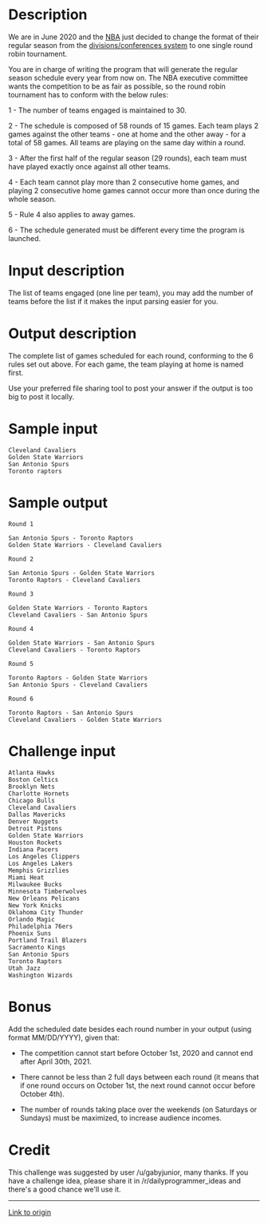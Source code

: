# Description

We are in June 2020 and the [NBA](https://en.wikipedia.org/wiki/National_Basketball_Association) just decided to change the format of their regular season from the [divisions/conferences system](https://en.wikipedia.org/wiki/National_Basketball_Association#Regular_season) to one single round robin tournament.

You are in charge of writing the program that will generate the regular season schedule every year from now on. The NBA executive committee wants the competition to be as fair as possible, so the round robin tournament has to conform with the below rules:

1 - The number of teams engaged is maintained to 30.

2 - The schedule is composed of 58 rounds of 15 games. Each team plays 2 games against the other teams - one at home and the other away - for a total of 58 games. All teams are playing on the same day within a round.

3 - After the first half of the regular season (29 rounds), each team must have played exactly once against all other teams.

4 - Each team cannot play more than 2 consecutive home games, and playing 2 consecutive home games cannot occur more than once during the whole season.

5 - Rule 4 also applies to away games.

6 - The schedule generated must be different every time the program is launched.

# Input description

The list of teams engaged (one line per team), you may add the number of teams before the list if it makes the input parsing easier for you.

# Output description

The complete list of games scheduled for each round, conforming to the 6 rules set out above. For each game, the team playing at home is named first.

Use your preferred file sharing tool to post your answer if the output is too big to post it locally.

# Sample input

    Cleveland Cavaliers
    Golden State Warriors
    San Antonio Spurs
    Toronto raptors

# Sample output

    Round 1
    
    San Antonio Spurs - Toronto Raptors
    Golden State Warriors - Cleveland Cavaliers
    
    Round 2
    
    San Antonio Spurs - Golden State Warriors
    Toronto Raptors - Cleveland Cavaliers
    
    Round 3
    
    Golden State Warriors - Toronto Raptors
    Cleveland Cavaliers - San Antonio Spurs
    
    Round 4
    
    Golden State Warriors - San Antonio Spurs
    Cleveland Cavaliers - Toronto Raptors 
    
    Round 5
    
    Toronto Raptors - Golden State Warriors 
    San Antonio Spurs - Cleveland Cavaliers 
    
    Round 6
    
    Toronto Raptors - San Antonio Spurs
    Cleveland Cavaliers - Golden State Warriors

# Challenge input

    Atlanta Hawks
    Boston Celtics
    Brooklyn Nets
    Charlotte Hornets
    Chicago Bulls
    Cleveland Cavaliers
    Dallas Mavericks
    Denver Nuggets
    Detroit Pistons
    Golden State Warriors
    Houston Rockets
    Indiana Pacers
    Los Angeles Clippers
    Los Angeles Lakers
    Memphis Grizzlies
    Miami Heat
    Milwaukee Bucks
    Minnesota Timberwolves
    New Orleans Pelicans
    New York Knicks
    Oklahoma City Thunder
    Orlando Magic
    Philadelphia 76ers
    Phoenix Suns
    Portland Trail Blazers
    Sacramento Kings
    San Antonio Spurs
    Toronto Raptors
    Utah Jazz
    Washington Wizards

# Bonus

Add the scheduled date besides each round number in your output (using format MM/DD/YYYY), given that:

- The competition cannot start before October 1st, 2020 and cannot end after April 30th, 2021.

- There cannot be less than 2 full days between each round (it means that if one round occurs on October 1st, the next round cannot occur before October 4th).

- The number of rounds taking place over the weekends (on Saturdays or Sundays) must be maximized, to increase audience incomes.

# Credit

This challenge was suggested by user /u/gabyjunior, many thanks. If you have a challenge idea, please share it in /r/dailyprogrammer_ideas and there's a good chance we'll use it.

---

[Link to origin](https://www.reddit.com/r/dailyprogrammer/6ft96y)